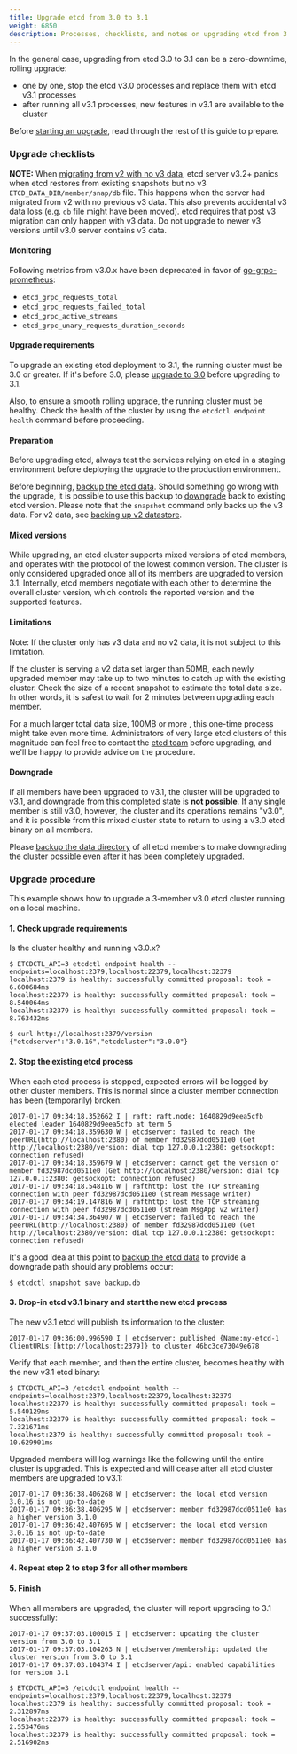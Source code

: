 ```yaml
---
title: Upgrade etcd from 3.0 to 3.1
weight: 6850
description: Processes, checklists, and notes on upgrading etcd from 3.0 to 3.1
---
```


In the general case, upgrading from etcd 3.0 to 3.1 can be a zero-downtime, rolling upgrade:
 - one by one, stop the etcd v3.0 processes and replace them with etcd v3.1 processes
 - after running all v3.1 processes, new features in v3.1 are available to the cluster

Before [starting an upgrade](#upgrade-procedure), read through the rest of this guide to prepare.

### Upgrade checklists

**NOTE:** When [migrating from v2 with no v3 data](https://github.com/etcd-io/etcd/issues/9480), etcd server v3.2+ panics when etcd restores from existing snapshots but no v3 `ETCD_DATA_DIR/member/snap/db` file. This happens when the server had migrated from v2 with no previous v3 data. This also prevents accidental v3 data loss (e.g. `db` file might have been moved). etcd requires that post v3 migration can only happen with v3 data. Do not upgrade to newer v3 versions until v3.0 server contains v3 data.

#### Monitoring

Following metrics from v3.0.x have been deprecated in favor of [go-grpc-prometheus](https://github.com/grpc-ecosystem/go-grpc-prometheus):

- `etcd_grpc_requests_total`
- `etcd_grpc_requests_failed_total`
- `etcd_grpc_active_streams`
- `etcd_grpc_unary_requests_duration_seconds`

#### Upgrade requirements

To upgrade an existing etcd deployment to 3.1, the running cluster must be 3.0 or greater. If it's before 3.0, please [upgrade to 3.0](../upgrade_3_0) before upgrading to 3.1.

Also, to ensure a smooth rolling upgrade, the running cluster must be healthy. Check the health of the cluster by using the `etcdctl endpoint health` command before proceeding.

#### Preparation

Before upgrading etcd, always test the services relying on etcd in a staging environment before deploying the upgrade to the production environment.

Before beginning, [backup the etcd data](../../op-guide/maintenance/#snapshot-backup). Should something go wrong with the upgrade, it is possible to use this backup to [downgrade](#downgrade) back to existing etcd version. Please note that the `snapshot` command only backs up the v3 data. For v2 data, see [backing up v2 datastore](/docs/v2.3/admin_guide#backing-up-the-datastore).

#### Mixed versions

While upgrading, an etcd cluster supports mixed versions of etcd members, and operates with the protocol of the lowest common version. The cluster is only considered upgraded once all of its members are upgraded to version 3.1. Internally, etcd members negotiate with each other to determine the overall cluster version, which controls the reported version and the supported features.

#### Limitations

Note: If the cluster only has v3 data and no v2 data, it is not subject to this limitation.

If the cluster is serving a v2 data set larger than 50MB, each newly upgraded member may take up to two minutes to catch up with the existing cluster. Check the size of a recent snapshot to estimate the total data size. In other words, it is safest to wait for 2 minutes between upgrading each member.

For a much larger total data size, 100MB or more , this one-time process might take even more time. Administrators of very large etcd clusters of this magnitude can feel free to contact the [etcd team][etcd-contact] before upgrading, and we'll be happy to provide advice on the procedure.

#### Downgrade

If all members have been upgraded to v3.1, the cluster will be upgraded to v3.1, and downgrade from this completed state is **not possible**. If any single member is still v3.0, however, the cluster and its operations remains "v3.0", and it is possible from this mixed cluster state to return to using a v3.0 etcd binary on all members.

Please [backup the data directory](../../op-guide/maintenance/#snapshot-backup) of all etcd members to make downgrading the cluster possible even after it has been completely upgraded.

### Upgrade procedure

This example shows how to upgrade a 3-member v3.0 etcd cluster running on a local machine.

#### 1. Check upgrade requirements

Is the cluster healthy and running v3.0.x?

```
$ ETCDCTL_API=3 etcdctl endpoint health --endpoints=localhost:2379,localhost:22379,localhost:32379
localhost:2379 is healthy: successfully committed proposal: took = 6.600684ms
localhost:22379 is healthy: successfully committed proposal: took = 8.540064ms
localhost:32379 is healthy: successfully committed proposal: took = 8.763432ms

$ curl http://localhost:2379/version
{"etcdserver":"3.0.16","etcdcluster":"3.0.0"}
```

#### 2. Stop the existing etcd process

When each etcd process is stopped, expected errors will be logged by other cluster members. This is normal since a cluster member connection has been (temporarily) broken:

```
2017-01-17 09:34:18.352662 I | raft: raft.node: 1640829d9eea5cfb elected leader 1640829d9eea5cfb at term 5
2017-01-17 09:34:18.359630 W | etcdserver: failed to reach the peerURL(http://localhost:2380) of member fd32987dcd0511e0 (Get http://localhost:2380/version: dial tcp 127.0.0.1:2380: getsockopt: connection refused)
2017-01-17 09:34:18.359679 W | etcdserver: cannot get the version of member fd32987dcd0511e0 (Get http://localhost:2380/version: dial tcp 127.0.0.1:2380: getsockopt: connection refused)
2017-01-17 09:34:18.548116 W | rafthttp: lost the TCP streaming connection with peer fd32987dcd0511e0 (stream Message writer)
2017-01-17 09:34:19.147816 W | rafthttp: lost the TCP streaming connection with peer fd32987dcd0511e0 (stream MsgApp v2 writer)
2017-01-17 09:34:34.364907 W | etcdserver: failed to reach the peerURL(http://localhost:2380) of member fd32987dcd0511e0 (Get http://localhost:2380/version: dial tcp 127.0.0.1:2380: getsockopt: connection refused)
```

It's a good idea at this point to [backup the etcd data](../../op-guide/maintenance/#snapshot-backup) to provide a downgrade path should any problems occur:

```
$ etcdctl snapshot save backup.db
```

#### 3. Drop-in etcd v3.1 binary and start the new etcd process

The new v3.1 etcd will publish its information to the cluster:

```
2017-01-17 09:36:00.996590 I | etcdserver: published {Name:my-etcd-1 ClientURLs:[http://localhost:2379]} to cluster 46bc3ce73049e678
```

Verify that each member, and then the entire cluster, becomes healthy with the new v3.1 etcd binary:

```
$ ETCDCTL_API=3 /etcdctl endpoint health --endpoints=localhost:2379,localhost:22379,localhost:32379
localhost:22379 is healthy: successfully committed proposal: took = 5.540129ms
localhost:32379 is healthy: successfully committed proposal: took = 7.321671ms
localhost:2379 is healthy: successfully committed proposal: took = 10.629901ms
```

Upgraded members will log warnings like the following until the entire cluster is upgraded. This is expected and will cease after all etcd cluster members are upgraded to v3.1:

```
2017-01-17 09:36:38.406268 W | etcdserver: the local etcd version 3.0.16 is not up-to-date
2017-01-17 09:36:38.406295 W | etcdserver: member fd32987dcd0511e0 has a higher version 3.1.0
2017-01-17 09:36:42.407695 W | etcdserver: the local etcd version 3.0.16 is not up-to-date
2017-01-17 09:36:42.407730 W | etcdserver: member fd32987dcd0511e0 has a higher version 3.1.0
```

#### 4. Repeat step 2 to step 3 for all other members

#### 5. Finish

When all members are upgraded, the cluster will report upgrading to 3.1 successfully:

```
2017-01-17 09:37:03.100015 I | etcdserver: updating the cluster version from 3.0 to 3.1
2017-01-17 09:37:03.104263 N | etcdserver/membership: updated the cluster version from 3.0 to 3.1
2017-01-17 09:37:03.104374 I | etcdserver/api: enabled capabilities for version 3.1
```

```
$ ETCDCTL_API=3 /etcdctl endpoint health --endpoints=localhost:2379,localhost:22379,localhost:32379
localhost:2379 is healthy: successfully committed proposal: took = 2.312897ms
localhost:22379 is healthy: successfully committed proposal: took = 2.553476ms
localhost:32379 is healthy: successfully committed proposal: took = 2.516902ms
```

[etcd-contact]: https://groups.google.com/forum/#!forum/etcd-dev

